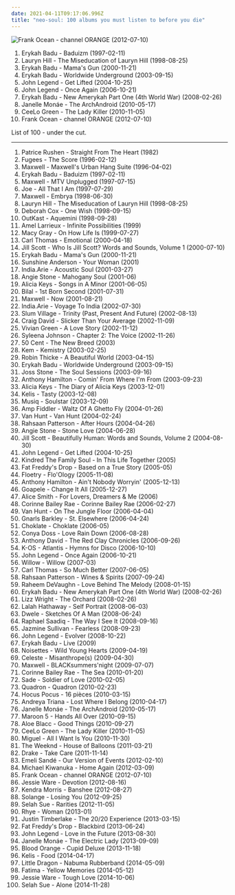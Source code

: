 ```yaml
---
date: 2021-04-11T09:17:06.996Z
title: "neo-soul: 100 albums you must listen to before you die"
---
```

![Frank Ocean - channel ORANGE (2012-07-10)](https://img.discogs.com/BTjf4G0FRR-nttzUiJEeYa1ZkcA=/fit-in/600x600/filters:strip_icc():format(jpeg):mode_rgb():quality(90)/discogs-images/R-14470275-1575194734-3163.jpeg.jpg "Frank Ocean - channel ORANGE (2012-07-10)")
<ol class="albums">
<li data-cover="http://coverartarchive.org/release/52d8d6a4-5e94-4200-8b02-530940f1ee1d/22530873406-500.jpg" data-tags="soul" role="button">Erykah Badu - Baduizm (1997-02-11)</li>
<li data-cover="http://coverartarchive.org/release/0f15251e-7f5a-48bd-bfe2-31a329066371/3037400805-500.jpg" data-tags="soul, rnb" role="button">Lauryn Hill - The Miseducation of Lauryn Hill (1998-08-25)</li>
<li data-cover="https://img.discogs.com/I8hP5wDwaFIBa5uKe0z0fDNNxV8=/fit-in/600x602/filters:strip_icc():format(jpeg):mode_rgb():quality(90)/discogs-images/R-16189786-1605737307-1687.jpeg.jpg" data-tags="soul, neo-soul" role="button">Erykah Badu - Mama's Gun (2000-11-21)</li>
<li data-cover="http://coverartarchive.org/release/c4084059-b9e3-4248-9d5a-487224970dfa/4514268539-500.jpg" data-tags="soul, neo-soul" role="button">Erykah Badu - Worldwide Underground (2003-09-15)</li>
<li data-cover="https://img.discogs.com/6o0kSzwGbQoieBogv-1J7NZu0OU=/fit-in/600x588/filters:strip_icc():format(jpeg):mode_rgb():quality(90)/discogs-images/R-590002-1348400015-6358.jpeg.jpg" data-tags="soul, rnb" role="button">John Legend - Get Lifted (2004-10-25)</li>
<li data-cover="http://coverartarchive.org/release/2fa5e0f9-c83b-44cb-bd90-7899efc1417b/8994651148-500.jpg" data-tags="soul, john legend, rnb" role="button">John Legend - Once Again (2006-10-21)</li>
<li data-cover="https://via.placeholder.com/450" data-tags="soul, neo-soul" role="button">Erykah Badu - New Amerykah Part One (4th World War) (2008-02-26)</li>
<li data-cover="http://coverartarchive.org/release/14ae1a9c-9e8e-3ae5-87f2-3bf68b9feefd/8899038012-500.jpg" data-tags="soul, funk" role="button">Janelle Monáe - The ArchAndroid (2010-05-17)</li>
<li data-cover="http://coverartarchive.org/release/e84467e8-1f3e-4c58-91d1-9b37c1500b7e/13670345162-500.jpg" data-tags="funk, neo-soul, contemporary r&b, pop soul, i own and love these" role="button">CeeLo Green - The Lady Killer (2010-11-05)</li>
<li data-cover="https://img.discogs.com/BTjf4G0FRR-nttzUiJEeYa1ZkcA=/fit-in/600x600/filters:strip_icc():format(jpeg):mode_rgb():quality(90)/discogs-images/R-14470275-1575194734-3163.jpeg.jpg" data-tags="soul, rnb" role="button">Frank Ocean - channel ORANGE (2012-07-10)</li>
</ol>
List of 100 - under the cut.
<!-- more -->

_________________

<ol class="albums">
<li data-cover="http://coverartarchive.org/release/de31ca06-a515-4c07-972d-d83ce84b7c59/4679706366-500.jpg" data-tags="jazz-funk, rnb" role="button">
Patrice Rushen - Straight From The Heart (1982)
</li>
<li data-cover="http://coverartarchive.org/release/a8ac0c88-6980-411d-8c88-3eed140f71ed/7644775051-500.jpg" data-tags="hip-hop" role="button">
Fugees - The Score (1996-02-12)
</li>
<li data-cover="http://coverartarchive.org/release/e69dbabd-5a61-4147-914b-7e683f096cbc/15210098631-500.jpg" data-tags="soul" role="button">
Maxwell - Maxwell's Urban Hang Suite (1996-04-02)
</li>
<li data-cover="http://coverartarchive.org/release/52d8d6a4-5e94-4200-8b02-530940f1ee1d/22530873406-500.jpg" data-tags="soul" role="button">
Erykah Badu - Baduizm (1997-02-11)
</li>
<li data-cover="http://coverartarchive.org/release/7ffc0e66-78ba-4efc-9a73-55ce13354a32/5194284962-500.jpg" data-tags="rnb, neo soul" role="button">
Maxwell - MTV Unplugged (1997-07-15)
</li>
<li data-cover="https://img.discogs.com/v9xi8uvYPtIXNRBABfaWbnLDjRg=/fit-in/600x529/filters:strip_icc():format(jpeg):mode_rgb():quality(90)/discogs-images/R-4848877-1437524577-3099.jpeg.jpg" data-tags="rnb" role="button">
Joe - All That I Am (1997-07-29)
</li>
<li data-cover="https://img.discogs.com/bNU9Z2OH65I8W0Ttb8NgfVWt1G0=/fit-in/299x300/filters:strip_icc():format(jpeg):mode_rgb():quality(90)/discogs-images/R-764240-1156380307.jpeg.jpg" data-tags="neo-soul, rnb" role="button">
Maxwell - Embrya (1998-06-30)
</li>
<li data-cover="http://coverartarchive.org/release/0f15251e-7f5a-48bd-bfe2-31a329066371/3037400805-500.jpg" data-tags="soul, rnb" role="button">
Lauryn Hill - The Miseducation of Lauryn Hill (1998-08-25)
</li>
<li data-cover="http://coverartarchive.org/release/9df9cdf9-1e7e-4249-8d65-a5276366bff9/15914528738-500.jpg" data-tags="pop, r&b, 90s rnb" role="button">
Deborah Cox - One Wish (1998-09-15)
</li>
<li data-cover="http://coverartarchive.org/release/63f4592c-6f58-32bb-bd9f-a431dc14e04d/6640977411-500.jpg" data-tags="hip-hop" role="button">
OutKast - Aquemini (1998-09-28)
</li>
<li data-cover="http://coverartarchive.org/release/85fe8a36-6efc-498a-a197-7971108fd287/9304670823-500.jpg" data-tags="soul, neo-soul" role="button">
Amel Larrieux - Infinite Possibilities (1999)
</li>
<li data-cover="http://coverartarchive.org/release/f7433ff5-35e6-48c2-8503-c2d046540d5d/21406735668-500.jpg" data-tags="soul" role="button">
Macy Gray - On How Life Is (1999-07-27)
</li>
<li data-cover="http://coverartarchive.org/release/8466b6ac-fd2f-415b-818d-3e56b5a3d1da/4839004740-500.jpg" data-tags="rnb, carl thomas" role="button">
Carl Thomas - Emotional (2000-04-18)
</li>
<li data-cover="http://coverartarchive.org/release/eecb042f-85a2-4f1a-ab8c-5c9a947c2d66/15106304103-500.jpg" data-tags="soul, neo-soul" role="button">
Jill Scott - Who Is Jill Scott? Words and Sounds, Volume 1 (2000-07-10)
</li>
<li data-cover="https://img.discogs.com/I8hP5wDwaFIBa5uKe0z0fDNNxV8=/fit-in/600x602/filters:strip_icc():format(jpeg):mode_rgb():quality(90)/discogs-images/R-16189786-1605737307-1687.jpeg.jpg" data-tags="soul, neo-soul" role="button">
Erykah Badu - Mama's Gun (2000-11-21)
</li>
<li data-cover="https://img.discogs.com/1ErAO0qgf2EqgqtiuGbgU8YKfMI=/fit-in/300x298/filters:strip_icc():format(jpeg):mode_rgb():quality(90)/discogs-images/R-398692-1108138378.jpg.jpg" data-tags="neo-soul, rnb - soul" role="button">
Sunshine Anderson - Your Woman (2001)
</li>
<li data-cover="http://coverartarchive.org/release/778cf2aa-9005-42f9-9996-d70712b2c254/5765282910-500.jpg" data-tags="soul" role="button">
India.Arie - Acoustic Soul (2001-03-27)
</li>
<li data-cover="https://img.discogs.com/WDs8Q0vywnEkdS2hN_r65odzScc=/fit-in/600x597/filters:strip_icc():format(jpeg):mode_rgb():quality(90)/discogs-images/R-1919315-1305435824.jpeg.jpg" data-tags="soul" role="button">
Angie Stone - Mahogany Soul (2001-06)
</li>
<li data-cover="http://coverartarchive.org/release/f9e26af6-a546-484f-b409-e71da896fc64/10741523166-500.jpg" data-tags="soul, rnb" role="button">
Alicia Keys - Songs in A Minor (2001-06-05)
</li>
<li data-cover="https://img.discogs.com/QFUSlMTrmE5eKdZXt4oBXc6crwk=/fit-in/600x594/filters:strip_icc():format(jpeg):mode_rgb():quality(90)/discogs-images/R-1621819-1365256122-7746.jpeg.jpg" data-tags="neo soul" role="button">
Bilal - 1st Born Second (2001-07-31)
</li>
<li data-cover="http://coverartarchive.org/release/28964621-13f1-48eb-8546-e3bf84db2f14/15238553018-500.jpg" data-tags="soul, maxwell, rnb" role="button">
Maxwell - Now (2001-08-21)
</li>
<li data-cover="http://coverartarchive.org/release/87a983fb-b30b-44d8-9457-54b398473f7e/5894750926-500.jpg" data-tags="soul" role="button">
India.Arie - Voyage To India (2002-07-30)
</li>
<li data-cover="http://coverartarchive.org/release/1a9976be-9d1d-4ba6-a6da-d99b578dea83/17257561540-500.jpg" data-tags="neo-soul, rap" role="button">
Slum Village - Trinity (Past, Present And Future) (2002-08-13)
</li>
<li data-cover="https://img.discogs.com/0BVoc-6I0Qa1pbC9NzYoEGvFRkQ=/fit-in/600x600/filters:strip_icc():format(jpeg):mode_rgb():quality(90)/discogs-images/R-560909-1494584702-2188.jpeg.jpg" data-tags="pop, rnb, 00s, craig david" role="button">
Craig David - Slicker Than Your Average (2002-11-09)
</li>
<li data-cover="http://coverartarchive.org/release/248c44c9-280a-4bc1-8030-2d06bedf6d4c/22261900325-500.jpg" data-tags="soul, neo-soul" role="button">
Vivian Green - A Love Story (2002-11-12)
</li>
<li data-cover="https://via.placeholder.com/450" data-tags="rnb" role="button">
Syleena Johnson - Chapter 2: The Voice (2002-11-26)
</li>
<li data-cover="http://coverartarchive.org/release/b2463ee8-ddcb-4d8d-93ee-36835456d144/1630449680-500.jpg" data-tags="hip hop" role="button">
50 Cent - The New Breed (2003)
</li>
<li data-cover="http://coverartarchive.org/release/5e12c7bb-eda2-4565-b3cc-976e47cb4a80/2366557652-500.jpg" data-tags="soul, neo-soul" role="button">
Kem - Kemistry (2003-02-25)
</li>
<li data-cover="https://img.discogs.com/FcuxwEA8rgWtaWrGzSxVfhNom9k=/fit-in/600x600/filters:strip_icc():format(jpeg):mode_rgb():quality(90)/discogs-images/R-2060563-1261595912.jpeg.jpg" data-tags="disco, pop, soul, rnb, male vocalists, 00s, neo-soul, unreleased, outtake, robin thicke, naked covers" role="button">
Robin Thicke - A Beautiful World (2003-04-15)
</li>
<li data-cover="http://coverartarchive.org/release/c4084059-b9e3-4248-9d5a-487224970dfa/4514268539-500.jpg" data-tags="soul, neo-soul" role="button">
Erykah Badu - Worldwide Underground (2003-09-15)
</li>
<li data-cover="http://coverartarchive.org/release/c5b2540a-3aa3-33e2-8d28-8160aeae0973/22070775394-500.jpg" data-tags="soul" role="button">
Joss Stone - The Soul Sessions (2003-09-16)
</li>
<li data-cover="http://coverartarchive.org/release/7353e5b6-9daf-45e3-920b-721b908a96b7/6107658380-500.jpg" data-tags="neo-soul" role="button">
Anthony Hamilton - Comin' From Where I'm From (2003-09-23)
</li>
<li data-cover="http://coverartarchive.org/release/287a913d-41d8-4e44-bed8-6bc5278bd997/1576712437-500.jpg" data-tags="soul, rnb, alicia keys" role="button">
Alicia Keys - The Diary of Alicia Keys (2003-12-01)
</li>
<li data-cover="http://coverartarchive.org/release/458e1a8d-c9b1-418d-ab5d-376ea1954942/3766526343-500.jpg" data-tags="rnb" role="button">
Kelis - Tasty (2003-12-08)
</li>
<li data-cover="http://coverartarchive.org/release/8c4e505c-d014-47aa-b7b8-720457e782bc/2980579320-500.jpg" data-tags="soul, neo-soul" role="button">
Musiq - Soulstar (2003-12-09)
</li>
<li data-cover="http://coverartarchive.org/release/a5ad949c-a2c5-35d0-86c8-7a54cde44ba1/15258576861-500.jpg" data-tags="funk, neo-soul, funky" role="button">
Amp Fiddler - Waltz Of A Ghetto Fly (2004-01-26)
</li>
<li data-cover="https://img.discogs.com/zER-OfNX69vy-xL1MoLznnjqmvs=/fit-in/500x500/filters:strip_icc():format(jpeg):mode_rgb():quality(90)/discogs-images/R-512667-1191067174.jpeg.jpg" data-tags="soul, neo-soul" role="button">
Van Hunt - Van Hunt (2004-02-24)
</li>
<li data-cover="https://img.discogs.com/kAFcrJ7HmoY6TFruqgevqAKmZnk=/fit-in/250x250/filters:strip_icc():format(jpeg):mode_rgb():quality(90)/discogs-images/R-355546-1103221358.jpg.jpg" data-tags="neo-soul" role="button">
Rahsaan Patterson - After Hours (2004-04-26)
</li>
<li data-cover="https://img.discogs.com/Y7LIa2isPNnmGrRCpmcQaECd2GI=/fit-in/500x498/filters:strip_icc():format(jpeg):mode_rgb():quality(90)/discogs-images/R-633013-1325298303.jpeg.jpg" data-tags="soul, neo-soul" role="button">
Angie Stone - Stone Love (2004-06-28)
</li>
<li data-cover="https://img.discogs.com/XuMLR3boHgc5gyx2O2guMX7-tkY=/fit-in/600x600/filters:strip_icc():format(jpeg):mode_rgb():quality(90)/discogs-images/R-1511365-1367888751-8182.jpeg.jpg" data-tags="neo-soul" role="button">
Jill Scott - Beautifully Human: Words and Sounds, Volume 2 (2004-08-30)
</li>
<li data-cover="https://img.discogs.com/6o0kSzwGbQoieBogv-1J7NZu0OU=/fit-in/600x588/filters:strip_icc():format(jpeg):mode_rgb():quality(90)/discogs-images/R-590002-1348400015-6358.jpeg.jpg" data-tags="soul, rnb" role="button">
John Legend - Get Lifted (2004-10-25)
</li>
<li data-cover="http://coverartarchive.org/release/9a8e7e6e-8ce2-4698-b636-1b8537302418/25199644021-500.jpg" data-tags="neo-soul, soul" role="button">
Kindred The Family Soul - In This Life Together (2005)
</li>
<li data-cover="http://coverartarchive.org/release/0b3d401e-aa43-3e84-9b9b-51e0b67bce8a/5921779355-500.jpg" data-tags="reggae, dub" role="button">
Fat Freddy's Drop - Based on a True Story (2005-05)
</li>
<li data-cover="http://coverartarchive.org/release/3bf2d61f-9ad6-4e0b-9644-616029bcdf8d/19917843965-500.jpg" data-tags="neo-soul" role="button">
Floetry - Flo'Ology (2005-11-08)
</li>
<li data-cover="https://img.discogs.com/F4ginBFZUUXq_NsLP0X6Yvzgo1E=/fit-in/600x599/filters:strip_icc():format(jpeg):mode_rgb():quality(90)/discogs-images/R-677380-1540747547-7510.jpeg.jpg" data-tags="soul" role="button">
Anthony Hamilton - Ain't Nobody Worryin' (2005-12-13)
</li>
<li data-cover="https://img.discogs.com/gS99wBsu0GrxATpMifSV1_HI_e0=/fit-in/500x497/filters:strip_icc():format(jpeg):mode_rgb():quality(90)/discogs-images/R-591468-1137119629.jpeg.jpg" data-tags="soul" role="button">
Goapele - Change It All (2005-12-27)
</li>
<li data-cover="https://img.discogs.com/IDR_9ztR2DXENUrFtrSlkVyU4Zc=/fit-in/400x400/filters:strip_icc():format(jpeg):mode_rgb():quality(90)/discogs-images/R-1831435-1246366988.jpeg.jpg" data-tags="soul, singer-songwriter" role="button">
Alice Smith - For Lovers, Dreamers & Me (2006)
</li>
<li data-cover="https://img.discogs.com/cJD9YaMrOcFcA8aD_WRJTCk8vCM=/fit-in/600x595/filters:strip_icc():format(jpeg):mode_rgb():quality(90)/discogs-images/R-3635262-1391952508-1369.jpeg.jpg" data-tags="soul" role="button">
Corinne Bailey Rae - Corinne Bailey Rae (2006-02-27)
</li>
<li data-cover="https://img.discogs.com/gOSzirQhK1BYeLKLyad9jidY_No=/fit-in/500x500/filters:strip_icc():format(jpeg):mode_rgb():quality(90)/discogs-images/R-707894-1150684201.jpeg.jpg" data-tags="neo-soul" role="button">
Van Hunt - On The Jungle Floor (2006-04-04)
</li>
<li data-cover="http://coverartarchive.org/release/c1611009-48c0-4171-a26d-698a57cfde9e/3985245895-500.jpg" data-tags="funk, soul" role="button">
Gnarls Barkley - St. Elsewhere (2006-04-24)
</li>
<li data-cover="https://img.discogs.com/pim_nk2JT4Nf9U7Zvx-AuPq2wec=/fit-in/600x600/filters:strip_icc():format(jpeg):mode_rgb():quality(90)/discogs-images/R-883100-1235633436.jpeg.jpg" data-tags="neo-soul" role="button">
Choklate - Choklate (2006-05)
</li>
<li data-cover="https://img.discogs.com/BPkqzWGU1fFLuEFQKGLyaENmPPo=/fit-in/600x595/filters:strip_icc():format(jpeg):mode_rgb():quality(90)/discogs-images/R-809803-1611096240-4591.jpeg.jpg" data-tags="soul, funky, r&b, relaxing, neo soul, neo-soul, gospel soul, modern world soul music, a r-ski- fav" role="button">
Conya Doss - Love Rain Down (2006-08-28)
</li>
<li data-cover="http://coverartarchive.org/release/117548f8-3255-432a-82ef-5813cb1ed4ca/24622953430-500.jpg" data-tags="neo-soul" role="button">
Anthony David - The Red Clay Chronicles (2006-09-26)
</li>
<li data-cover="https://img.discogs.com/4vE7Rzsd4ouIgDvFeDbE1rHZgf8=/fit-in/600x545/filters:strip_icc():format(jpeg):mode_rgb():quality(90)/discogs-images/R-891725-1175907986.jpeg.jpg" data-tags="pop, reggae, neo-soul, pop rap, conscious hip hop" role="button">
K-OS - Atlantis - Hymns for Disco (2006-10-10)
</li>
<li data-cover="http://coverartarchive.org/release/2fa5e0f9-c83b-44cb-bd90-7899efc1417b/8994651148-500.jpg" data-tags="soul, john legend, rnb" role="button">
John Legend - Once Again (2006-10-21)
</li>
<li data-cover="http://coverartarchive.org/release/0f857ab9-6cd0-45e6-b618-93947c185cf5/13071763593-500.jpg" data-tags="neo-soul" role="button">
Willow - Willow (2007-03)
</li>
<li data-cover="https://img.discogs.com/q7XcYaedTkDRYRLbwYkpKCfWPck=/fit-in/600x533/filters:strip_icc():format(jpeg):mode_rgb():quality(90)/discogs-images/R-1416097-1594143330-3792.jpeg.jpg" data-tags="rnb, neo-soul" role="button">
Carl Thomas - So Much Better (2007-06-05)
</li>
<li data-cover="https://img.discogs.com/wTw8m20kpo9LAmCEhDbr23kxSNQ=/fit-in/200x199/filters:strip_icc():format(jpeg):mode_rgb():quality(90)/discogs-images/R-1610677-1232052748.jpeg.jpg" data-tags="neo-soul, chill, neo soul" role="button">
Rahsaan Patterson - Wines & Spirits (2007-09-24)
</li>
<li data-cover="https://img.discogs.com/PAtSiVSaJEDADUEa_fBPHH277Vw=/fit-in/600x580/filters:strip_icc():format(jpeg):mode_rgb():quality(90)/discogs-images/R-1282262-1329584816.jpeg.jpg" data-tags="soul, smooth, relaxing" role="button">
Raheem DeVaughn - Love Behind The Melody (2008-01-15)
</li>
<li data-cover="https://via.placeholder.com/450" data-tags="soul, neo-soul" role="button">
Erykah Badu - New Amerykah Part One (4th World War) (2008-02-26)
</li>
<li data-cover="http://coverartarchive.org/release/c42db944-e7a3-4cc3-9a9f-89089962fe2e/836519986-500.jpg" data-tags="jazz, soul, lizz wright" role="button">
Lizz Wright - The Orchard (2008-02-26)
</li>
<li data-cover="https://img.discogs.com/iHm9jimYPOxx0a5P0DzME65LUDY=/fit-in/500x500/filters:strip_icc():format(jpeg):mode_rgb():quality(90)/discogs-images/R-1359894-1212702927.jpeg.jpg" data-tags="soul, female vocalists" role="button">
Lalah Hathaway - Self Portrait (2008-06-03)
</li>
<li data-cover="https://img.discogs.com/6EJyORfVVDwgv0ve2LucQ46mZnA=/fit-in/431x425/filters:strip_icc():format(jpeg):mode_rgb():quality(90)/discogs-images/R-1383285-1214902487.jpeg.jpg" data-tags="neo-soul, soul" role="button">
Dwele - Sketches Of A Man (2008-06-24)
</li>
<li data-cover="http://coverartarchive.org/release/5ba43de6-27cd-4328-97bc-37b221d7124e/1821220132-500.jpg" data-tags="soul" role="button">
Raphael Saadiq - The Way I See It (2008-09-16)
</li>
<li data-cover="http://coverartarchive.org/release/3192c4f0-6099-4aa2-8008-09da81da0467/22600473176-500.jpg" data-tags="rnb, soul, female vocalists" role="button">
Jazmine Sullivan - Fearless (2008-09-23)
</li>
<li data-cover="https://img.discogs.com/iCEWQF2PnDjvsJWGwAw8vH5R6ZE=/fit-in/600x522/filters:strip_icc():format(jpeg):mode_rgb():quality(90)/discogs-images/R-2057789-1261411597.jpeg.jpg" data-tags="soul" role="button">
John Legend - Evolver (2008-10-22)
</li>
<li data-cover="http://coverartarchive.org/release/f8c1fe45-66b1-44f2-a32c-c04fa0645289/28404679797-500.jpg" data-tags="soul" role="button">
Erykah Badu - Live (2009)
</li>
<li data-cover="http://coverartarchive.org/release/8799099c-34d0-336d-84b6-896cae19c35f/22400961707-500.jpg" data-tags="indie, female vocalists" role="button">
Noisettes - Wild Young Hearts (2009-04-19)
</li>
<li data-cover="http://coverartarchive.org/release/5354d8b5-299b-4b12-a8cd-0a8389becdc0/6360810457-500.jpg" data-tags="jazz, soul, rnb, neo-soul, british soul, alternative rnb" role="button">
Celeste - Misanthrope(s) (2009-04-30)
</li>
<li data-cover="http://coverartarchive.org/release/e5262a5c-9b26-45bd-a1b2-5cd89d671a58/15209954879-500.jpg" data-tags="rnb, neo-soul, soul" role="button">
Maxwell - BLACKsummers'night (2009-07-07)
</li>
<li data-cover="http://coverartarchive.org/release/55254afb-148f-4e60-960f-af4b23b8c66d/4840328264-500.jpg" data-tags="soul" role="button">
Corinne Bailey Rae - The Sea (2010-01-20)
</li>
<li data-cover="http://coverartarchive.org/release/06697697-6019-31eb-b5a0-f7bc3c861bbe/4896141275-500.jpg" data-tags="soul" role="button">
Sade - Soldier of Love (2010-02-05)
</li>
<li data-cover="http://coverartarchive.org/release/9780c05d-7a75-45a5-9810-6c07f5f57609/18208181632-500.jpg" data-tags="electronica, soul, indie electronic, downtempo, 00s, neo soul, neo-soul, keepers of soul, damn this is art, alternative r and b, danish group" role="button">
Quadron - Quadron (2010-02-23)
</li>
<li data-cover="http://coverartarchive.org/release/7e311d8e-876e-4b3d-a8cb-a5af3447842d/7392995216-500.jpg" data-tags="jazz-funk, acid jazz, neo-soul, french hip hop, jazz rap, conscious hip hop, french hip-hop" role="button">
Hocus Pocus - 16 pièces (2010-03-15)
</li>
<li data-cover="http://coverartarchive.org/release/95ceb8ed-936c-45ae-a376-c22f1a727b5a/15902647072-500.jpg" data-tags="downtempo" role="button">
Andreya Triana - Lost Where I Belong (2010-04-17)
</li>
<li data-cover="http://coverartarchive.org/release/14ae1a9c-9e8e-3ae5-87f2-3bf68b9feefd/8899038012-500.jpg" data-tags="soul, funk" role="button">
Janelle Monáe - The ArchAndroid (2010-05-17)
</li>
<li data-cover="https://img.discogs.com/4sJ6SVYCfJ7DnGKLNrUN3vvIINE=/fit-in/600x600/filters:strip_icc():format(jpeg):mode_rgb():quality(90)/discogs-images/R-2523213-1476638969-6988.jpeg.jpg" data-tags="pop, maroon 5" role="button">
Maroon 5 - Hands All Over (2010-09-15)
</li>
<li data-cover="http://coverartarchive.org/release/2c5627f5-f1b6-43ab-a2cd-14d9775fd9ad/23141070841-500.jpg" data-tags="soul" role="button">
Aloe Blacc - Good Things (2010-09-27)
</li>
<li data-cover="http://coverartarchive.org/release/e84467e8-1f3e-4c58-91d1-9b37c1500b7e/13670345162-500.jpg" data-tags="funk, neo-soul, contemporary r&b, pop soul, i own and love these" role="button">
CeeLo Green - The Lady Killer (2010-11-05)
</li>
<li data-cover="http://coverartarchive.org/release/e187359c-f47b-4dd8-9172-565be0893c10/24502341651-500.jpg" data-tags="rnb" role="button">
Miguel - All I Want Is You (2010-11-30)
</li>
<li data-cover="http://coverartarchive.org/release/61784ca8-f1a9-4cf8-8452-b5c7076a6fc0/1925635860-500.jpg" data-tags="r&b, rnb, electronic" role="button">
The Weeknd - House of Balloons (2011-03-21)
</li>
<li data-cover="http://coverartarchive.org/release/0b4ab5f2-73f0-405f-9add-2330c3a248c1/2054695522-500.jpg" data-tags="drake, hip hop" role="button">
Drake - Take Care (2011-11-14)
</li>
<li data-cover="http://coverartarchive.org/release/b4bef32f-aab1-4b98-a85c-2b122ca93134/4150263402-500.jpg" data-tags="soul" role="button">
Emeli Sandé - Our Version of Events (2012-02-10)
</li>
<li data-cover="https://img.discogs.com/qu9UGDU9mzKreYD3cCdfwuBK97o=/fit-in/600x595/filters:strip_icc():format(jpeg):mode_rgb():quality(90)/discogs-images/R-3474861-1587716065-7822.jpeg.jpg" data-tags="soul" role="button">
Michael Kiwanuka - Home Again (2012-03-09)
</li>
<li data-cover="https://img.discogs.com/BTjf4G0FRR-nttzUiJEeYa1ZkcA=/fit-in/600x600/filters:strip_icc():format(jpeg):mode_rgb():quality(90)/discogs-images/R-14470275-1575194734-3163.jpeg.jpg" data-tags="soul, rnb" role="button">
Frank Ocean - channel ORANGE (2012-07-10)
</li>
<li data-cover="http://coverartarchive.org/release/aa7078c2-9b77-41ca-97bf-5364f838da88/1819429738-500.jpg" data-tags="soul" role="button">
Jessie Ware - Devotion (2012-08-16)
</li>
<li data-cover="http://coverartarchive.org/release/494f379f-e1fb-40ea-8992-f469836839f4/18893947329-500.jpg" data-tags="soul, rnb, neo-soul, contemporary rnb" role="button">
Kendra Morris - Banshee (2012-08-27)
</li>
<li data-cover="https://img.discogs.com/th6a34wKj46CoQ7pomOh3XuQA_k=/fit-in/500x498/filters:strip_icc():format(jpeg):mode_rgb():quality(90)/discogs-images/R-4034108-1353032647-8366.jpeg.jpg" data-tags="rnb" role="button">
Solange - Losing You (2012-09-25)
</li>
<li data-cover="http://coverartarchive.org/release/87d92d71-f220-4c1f-b339-0db68cbbfa3f/4754834689-500.jpg" data-tags="neo-soul" role="button">
Selah Sue - Rarities (2012-11-05)
</li>
<li data-cover="http://coverartarchive.org/release/7dfd5c40-ee28-4fda-8369-fe3748f75930/3612285293-500.jpg" data-tags="soul, sophisti-pop" role="button">
Rhye - Woman (2013-01)
</li>
<li data-cover="http://coverartarchive.org/release/bd2a6877-71a3-4819-b2bb-b373deb3a756/8227935106-500.jpg" data-tags="pop" role="button">
Justin Timberlake - The 20/20 Experience (2013-03-15)
</li>
<li data-cover="http://coverartarchive.org/release/62626e7f-a10e-409c-a4fc-36deaf4f5a13/5750409674-500.jpg" data-tags="dub" role="button">
Fat Freddy's Drop - Blackbird (2013-06-24)
</li>
<li data-cover="http://coverartarchive.org/release/da998b90-83d6-43ea-9a46-55ce0fba83e4/5554522707-500.jpg" data-tags="soul" role="button">
John Legend - Love in the Future (2013-08-30)
</li>
<li data-cover="https://img.discogs.com/OtyXaiP218RcrUyzxtkfaSFCefU=/fit-in/600x597/filters:strip_icc():format(jpeg):mode_rgb():quality(90)/discogs-images/R-4896670-1599509523-4252.jpeg.jpg" data-tags="soul, rnb" role="button">
Janelle Monáe - The Electric Lady (2013-09-09)
</li>
<li data-cover="http://coverartarchive.org/release/b825c5c2-ebe3-4c84-91f8-c27e75dbc684/19238888629-500.jpg" data-tags="rnb, soul, 2010s" role="button">
Blood Orange - Cupid Deluxe (2013-11-18)
</li>
<li data-cover="https://img.discogs.com/fW5GbF5AiZEpzS9PAr3-IcDNe48=/fit-in/600x539/filters:strip_icc():format(jpeg):mode_rgb():quality(90)/discogs-images/R-14934050-1614784564-7963.jpeg.jpg" data-tags="soul, funk" role="button">
Kelis - Food (2014-04-17)
</li>
<li data-cover="http://coverartarchive.org/release/9815a22f-d7ca-447f-a144-dfa658207998/7044912523-500.jpg" data-tags="electronic, synthpop, testament, exodus" role="button">
Little Dragon - Nabuma Rubberband (2014-05-09)
</li>
<li data-cover="http://coverartarchive.org/release/f96389dd-431f-4537-b8b0-eee6cff2d10e/7573419317-500.jpg" data-tags="soul, neo-soul, livesoncoffee-getit" role="button">
Fatima - Yellow Memories (2014-05-12)
</li>
<li data-cover="http://coverartarchive.org/release/e5aeab7d-7cbd-400b-9f4a-65a8f62ce4a1/8769096490-500.jpg" data-tags="soul, neo-soul" role="button">
Jessie Ware - Tough Love (2014-10-06)
</li>
<li data-cover="http://coverartarchive.org/release/1eb35bdb-d0c6-4a4a-8f15-b81d44fbc24a/8964137059-500.jpg" data-tags="neo-soul" role="button">
Selah Sue - Alone (2014-11-28)
</li>
</ol>